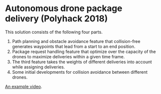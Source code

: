 # Autonomous drone package delivery (Polyhack 2018)

This solution consists of the following four parts. 

1. Path planning and obstacle avoidance feature that collision-free generates waypoints that lead from a start to an end position. 
2. Package request handling feature that optimize over the capacity of the drones to maximize deliveries within a given time frame. 
3. The third feature takes the weights of different deliveries into account while assigning deliveries. 
4. Some initial developments for collision avoidance between different drones. 



[An example video](https://youtu.be/cB8XZX8ury8). 
